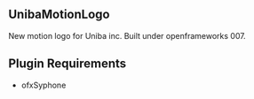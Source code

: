 ## UnibaMotionLogo
New motion logo for Uniba inc.
Built under openframeworks 007.

## Plugin Requirements
* ofxSyphone

